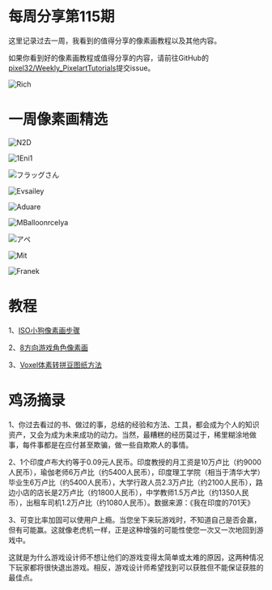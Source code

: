 # 每周分享第115期

这里记录过去一周，我看到的值得分享的像素画教程以及其他内容。

如果你看到好的像素画教程或值得分享的内容，请前往GitHub的[pixel32/Weekly_PixelartTutorials](https://github.com/pixel32/Weekly_PixelartTutorials "pixel32/Weekly_PixelartTutorials")提交issue。

![Rich](https://pbs.twimg.com/media/ErEHJTDXAAIyQzr?format=png&name=small)

# 一周像素画精选

![N2D
](https://pbs.twimg.com/media/ErIw5jTXYAE3dvi?format=png&name=medium)

![1Eni1
](https://pbs.twimg.com/media/ErGET6FXUAE4Fno?format=png&name=medium)

![フラッグさん
](https://pbs.twimg.com/media/ErHmss8UUAIQ51j?format=png&name=900x900)

![Evsailey
](https://pbs.twimg.com/media/ErEWDKuXIAEUZCP?format=png&name=900x900)

![Aduare
](https://pbs.twimg.com/media/ErIye0CUYAA8GLm?format=png&name=small)

![MBalloonrcelya
](https://pbs.twimg.com/media/ErH321fVcAAa3f1?format=jpg&name=large)

![アペ
](https://pbs.twimg.com/media/ErGwbuqVEAAgg-n?format=png&name=900x900)

![Mit
](https://pbs.twimg.com/media/ErHljAEW4AAdJn8?format=png&name=large)

![Franek
](https://pbs.twimg.com/media/Eq-FX0SXYAIPmf6?format=png&name=4096x4096)

# 教程


1、[ISO小狗像素画步骤](https://mp.weixin.qq.com/s/6jxNf1hwglWh1wa20faqXA)

2、[8方向游戏角色像素画](https://mp.weixin.qq.com/s/DaHRQvwevWStvHDvkUpyig)

3、[Voxel体素转拼豆图纸方法](https://mp.weixin.qq.com/s/2ciJD6CjV8S4OITYfY2ywA)

# 鸡汤摘录

1、你过去看过的书、做过的事，总结的经验和方法、工具，都会成为个人的知识资产，又会为成为未来成功的动力。当然，最糟糕的经历莫过于，稀里糊涂地做事，每件事都是在应付甚至欺骗，做一些自欺欺人的事情。

2、1个印度卢布大约等于0.09元人民币。印度教授的月工资是10万卢比（约9000人民币），瑜伽老师6万卢比（约5400人民币），印度理工学院（相当于清华大学）毕业生6万卢比（约5400人民币），大学行政人员2.3万卢比（约2100人民币），路边小店的店长是2万卢比（约1800人民币），中学教师1.5万卢比（约1350人民币），出租车司机1.2万卢比（约1080人民币）。数据来源：《我在印度的701天》

3、可变比率加固可以使用户上瘾。当您坐下来玩游戏时，不知道自己是否会赢，但有可能赢。这就像老虎机一样，正是这种增强的可能性使您一次又一次地回到游戏中。

这就是为什么游戏设计师不想让他们的游戏变得太简单或太难的原因，这两种情况下玩家都将很快退出游戏。相反，游戏设计师希望找到可以获胜但不能保证获胜的最佳点。








